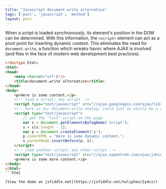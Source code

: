 ```yaml
---
title: "Javascript document.write alternative"
tags: ['post', 'javascript', 'method']
layout: post
---
```


When a script is loaded *synchronously*, its element's position in the
DOM can be determined. With this information, the `<script>` element can
act as a pivot point for inserting dynamic content. This eliminates the
need for `document.write`, a function which wreaks havoc where AJAX is
involved (and flies in the face of modern web development best
practices).<!--more-->

```html
<!doctype html>
<html>
<head>
	<meta charset="utf-8"/>
	<title>document.write alternative</title>
</head>
<body>
	<p>Here is some content.</p>
	<!-- load a script; any script -->
	<script type="text/javascript" src="//ajax.googleapis.com/ajax/libs/jquery/1.8.1/jquery.min.js"></script>
	<!-- here is our document.write analog; could just as easily be a remote file -->
	<script type="text/javascript">
		// get the "last" script on the page
		var s = document.getElementsByTagName('script');
		s = s[s.length - 1];
		var p = document.createElement('p');
		p.innerHTML = "Here is some dynamic content.";
		s.parentNode.insertBefore(p, s);
	</script>
	<!-- load another script; any other script -->
	<script type="text/javascript" src="//ajax.aspnetcdn.com/ajax/jshint/r07/jshint.js"></script>
	<p>Here is some more content.</p>
</body>
</html>
```html

[View the demo on jsfiddle.net](https://jsfiddle.net/haliphax/2y4cx/)
